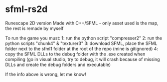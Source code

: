 # sfml-rs2d
Runescape 2D version Made with C++/SFML - only asset used is the map, the rest is remade by myself

To run the game you must:
1: run the python script "compresser2"
2: run the python scripts "chunk4" & "texturer3"
3: download SFML, place the SFML folder next to the sfml1 folder at the root of the repo (mine is gitignored)
4: copy the SFML DLLs to the debug folder with the .exe created when compiling (go in visual studio, try to debug, it will crash because of missing DLLs and create the debug folders and executable)

If the info above is wrong, let me know!
